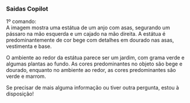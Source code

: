 ### Saidas Copilot

1º comando:  
A imagem mostra uma estátua de um anjo com asas, segurando um pássaro na mão esquerda e um cajado na mão direita. A estátua é predominantemente de cor bege com detalhes em dourado nas asas, vestimenta e base.

O ambiente ao redor da estátua parece ser um jardim, com grama verde e algumas plantas ao fundo. As cores predominantes no objeto são bege e dourado, enquanto no ambiente ao redor, as cores predominantes são verde e marrom.

Se precisar de mais alguma informação ou tiver outra pergunta, estou à disposição!
